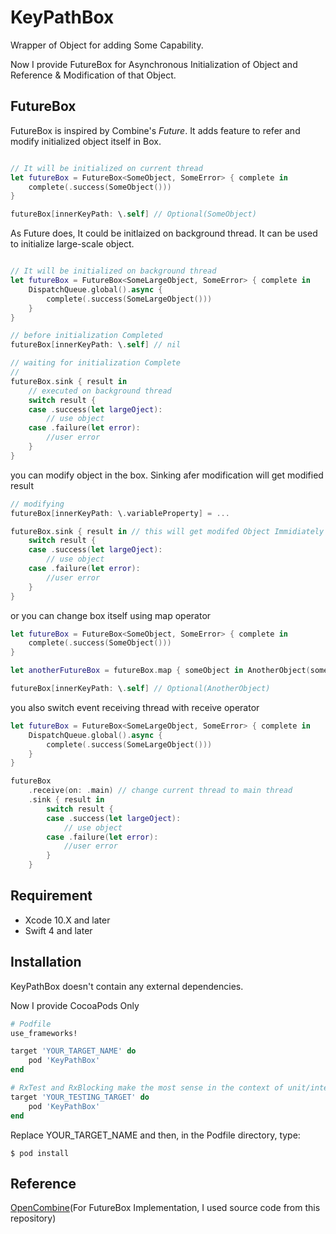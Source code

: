 # KeyPathBox
Wrapper of Object for adding Some Capability.

Now I provide FutureBox for Asynchronous Initialization of Object and Reference & Modification of that Object.

## FutureBox

FutureBox is inspired by Combine's *Future*. It adds feature to refer and modify initialized object itself in Box.

```swift

// It will be initialized on current thread
let futureBox = FutureBox<SomeObject, SomeError> { complete in
    complete(.success(SomeObject()))
}

futureBox[innerKeyPath: \.self] // Optional(SomeObject)
```

As Future does, It could be initlaized on background thread. It can be used to initialize large-scale object.

```swift

// It will be initialized on background thread
let futureBox = FutureBox<SomeLargeObject, SomeError> { complete in
    DispatchQueue.global().async {
        complete(.success(SomeLargeObject()))
    }
}

// before initialization Completed
futureBox[innerKeyPath: \.self] // nil

// waiting for initialization Complete
// 
futureBox.sink { result in
    // executed on background thread
    switch result {
    case .success(let largeOject): 
        // use object
    case .failure(let error):
        //user error
    }
}
```

you can modify object in the box. Sinking afer modification will get modified result

```swift
// modifying
futureBox[innerKeyPath: \.variableProperty] = ...

futureBox.sink { result in // this will get modifed Object Immidiately
    switch result {
    case .success(let largeOject): 
        // use object
    case .failure(let error):
        //user error
    }
}
```

or you can change box itself using map operator
```swift
let futureBox = FutureBox<SomeObject, SomeError> { complete in
    complete(.success(SomeObject()))
}

let anotherFutureBox = futureBox.map { someObject in AnotherObject(someObject) }

futureBox[innerKeyPath: \.self] // Optional(AnotherObject)
```

you also switch event receiving thread with receive operator

```swift
let futureBox = FutureBox<SomeLargeObject, SomeError> { complete in
    DispatchQueue.global().async {
        complete(.success(SomeLargeObject()))
    }
}

futureBox
    .receive(on: .main) // change current thread to main thread
    .sink { result in
        switch result {
        case .success(let largeOject): 
            // use object
        case .failure(let error):
            //user error
        }
    }
```

## Requirement

*  Xcode 10.X and later
* Swift 4 and later

## Installation

KeyPathBox doesn't contain any external dependencies.

Now I provide CocoaPods Only

```ruby
# Podfile
use_frameworks!

target 'YOUR_TARGET_NAME' do
    pod 'KeyPathBox'
end

# RxTest and RxBlocking make the most sense in the context of unit/integration tests
target 'YOUR_TESTING_TARGET' do
    pod 'KeyPathBox'
end
```  

Replace YOUR_TARGET_NAME and then, in the Podfile directory, type:

```
$ pod install
```

## Reference

 [OpenCombine](https://github.com/broadwaylamb/OpenCombine)(For FutureBox Implementation, I used source code from this repository)

